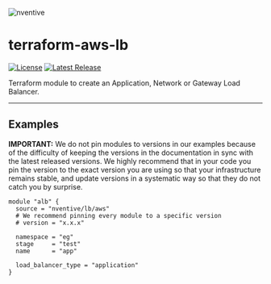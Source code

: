 ![nventive](https://nventive-public-assets.s3.amazonaws.com/nventive_logo_github.svg?v=2)

# terraform-aws-lb

[![License](https://img.shields.io/badge/License-Apache%202.0-blue.svg?style=flat-square)](LICENSE) [![Latest Release](https://img.shields.io/github/release/nventive/terraform-aws-lb.svg?style=flat-square)](https://github.com/nventive/terraform-aws-lb/releases/latest)

Terraform module to create an Application, Network or Gateway Load Balancer.

---

## Examples

**IMPORTANT:** We do not pin modules to versions in our examples because of the difficulty of keeping the versions in
the documentation in sync with the latest released versions. We highly recommend that in your code you pin the version
to the exact version you are using so that your infrastructure remains stable, and update versions in a systematic way
so that they do not catch you by surprise.

```hcl
module "alb" {
  source = "nventive/lb/aws"
  # We recommend pinning every module to a specific version
  # version = "x.x.x"

  namespace = "eg"
  stage     = "test"
  name      = "app"

  load_balancer_type = "application"
}
```
